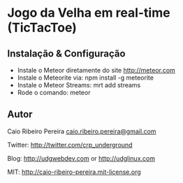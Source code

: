 # Jogo da Velha em real-time (TicTacToe)

## Instalação & Configuração
* Instale o Meteor diretamente do site http://meteor.com
* Instale o Meteorite via: npm install -g meteorite
* Instale o Meteor Streams: mrt add streams
* Rode o comando: meteor

## Autor
Caio Ribeiro Pereira <caio.ribeiro.pereira@gmail.com>

Twitter: <http://twitter.com/crp_underground>

Blog: <http://udgwebdev.com> or <http://udglinux.com>

MIT: <http://caio-ribeiro-pereira.mit-license.org>